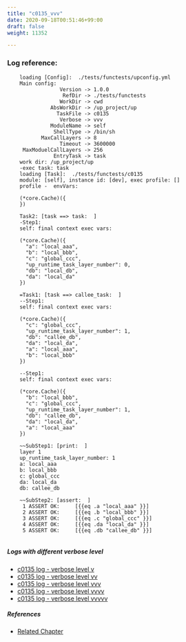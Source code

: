 ```yaml
---
title: "c0135_vvv"
date: 2020-09-18T00:51:46+99:00
draft: false
weight: 11352

---
```


### Log reference: <no value>

```
    loading [Config]:  ./tests/functests/upconfig.yml
    Main config:
                 Version -> 1.0.0
                  RefDir -> ./tests/functests
                 WorkDir -> cwd
              AbsWorkDir -> /up_project/up
                TaskFile -> c0135
                 Verbose -> vvv
              ModuleName -> self
               ShellType -> /bin/sh
           MaxCallLayers -> 8
                 Timeout -> 3600000
     MaxModuelCallLayers -> 256
               EntryTask -> task
    work dir: /up_project/up
    -exec task: task
    loading [Task]:  ./tests/functests/c0135
    module: [self], instance id: [dev], exec profile: []
    profile -  envVars:
    
    (*core.Cache)({
    })
    
    Task2: [task ==> task:  ]
    -Step1:
    self: final context exec vars:
    
    (*core.Cache)({
      "a": "local_aaa",
      "b": "local_bbb",
      "c": "global_ccc",
      "up_runtime_task_layer_number": 0,
      "db": "local_db",
      "da": "local_da"
    })
    
    =Task1: [task ==> callee_task:  ]
    --Step1:
    self: final context exec vars:
    
    (*core.Cache)({
      "c": "global_ccc",
      "up_runtime_task_layer_number": 1,
      "db": "callee_db",
      "da": "local_da",
      "a": "local_aaa",
      "b": "local_bbb"
    })
    
    --Step1:
    self: final context exec vars:
    
    (*core.Cache)({
      "b": "local_bbb",
      "c": "global_ccc",
      "up_runtime_task_layer_number": 1,
      "db": "callee_db",
      "da": "local_da",
      "a": "local_aaa"
    })
    
    ~~SubStep1: [print:  ]
    layer 1
    up_runtime_task_layer_number: 1
    a: local_aaa
    b: local_bbb
    c: global_ccc
    da: local_da
    db: callee_db
    
    ~~SubStep2: [assert:  ]
     1 ASSERT OK:     [{{eq .a "local_aaa" }}]
     2 ASSERT OK:     [{{eq .b "local_bbb" }}]
     3 ASSERT OK:     [{{eq .c "global_ccc" }}]
     4 ASSERT OK:     [{{eq .da "local_da" }}]
     5 ASSERT OK:     [{{eq .db "callee_db" }}]
    
```

##### Logs with different verbose level
* [c0135 log - verbose level v](../../logs/c0135_v)
* [c0135 log - verbose level vv](../../logs/c0135_vv)
* [c0135 log - verbose level vvv](../../logs/c0135_vvv)
* [c0135 log - verbose level vvvv](../../logs/c0135_vvvv)
* [c0135 log - verbose level vvvvv](../../logs/c0135_vvvvv)

##### References
* [Related Chapter](../../block-func/c0135)
